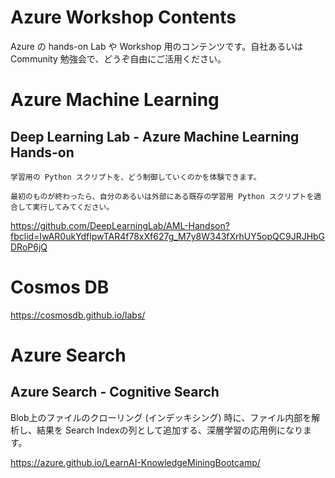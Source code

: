 # Azure Workshop Contents
Azure の hands-on Lab や Workshop 用のコンテンツです。自社あるいは Community 勉強会で、どうぞ自由にご活用ください。

# Azure Machine Learning

## Deep Learning Lab - Azure Machine Learning Hands-on

    学習用の Python スクリプトを、どう制御していくのかを体験できます。

    最初のものが終わったら、自分のあるいは外部にある既存の学習用 Python スクリプトを適合して実行してみてください。

https://github.com/DeepLearningLab/AML-Handson?fbclid=IwAR0ukYdflpwTAR4f78xXf627g_M7y8W343fXrhUY5opQC9JRJHbGDRoP6jQ


# Cosmos DB

https://cosmosdb.github.io/labs/

# Azure Search

## Azure Search - Cognitive Search

Blob上のファイルのクローリング (インデッキシング) 時に、ファイル内部を解析し、結果を Search Indexの列として追加する、深層学習の応用例になります。

https://azure.github.io/LearnAI-KnowledgeMiningBootcamp/